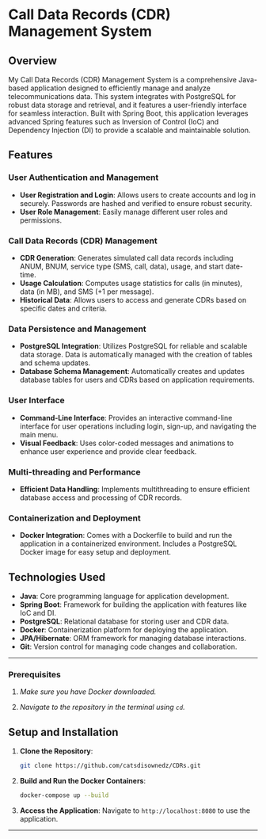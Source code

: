 

# Call Data Records (CDR) Management System

## Overview

My Call Data Records (CDR) Management System is a comprehensive Java-based application designed to efficiently manage and analyze telecommunications data. This system integrates with PostgreSQL for robust data storage and retrieval, and it features a user-friendly interface for seamless interaction. Built with Spring Boot, this application leverages advanced Spring features such as Inversion of Control (IoC) and Dependency Injection (DI) to provide a scalable and maintainable solution.

## Features

### User Authentication and Management
- **User Registration and Login**: Allows users to create accounts and log in securely. Passwords are hashed and verified to ensure robust security.
- **User Role Management**: Easily manage different user roles and permissions.

### Call Data Records (CDR) Management
- **CDR Generation**: Generates simulated call data records including ANUM, BNUM, service type (SMS, call, data), usage, and start date-time.
- **Usage Calculation**: Computes usage statistics for calls (in minutes), data (in MB), and SMS (+1 per message).
- **Historical Data**: Allows users to access and generate CDRs based on specific dates and criteria.

### Data Persistence and Management
- **PostgreSQL Integration**: Utilizes PostgreSQL for reliable and scalable data storage. Data is automatically managed with the creation of tables and schema updates.
- **Database Schema Management**: Automatically creates and updates database tables for users and CDRs based on application requirements.

### User Interface
- **Command-Line Interface**: Provides an interactive command-line interface for user operations including login, sign-up, and navigating the main menu.
- **Visual Feedback**: Uses color-coded messages and animations to enhance user experience and provide clear feedback.

### Multi-threading and Performance
- **Efficient Data Handling**: Implements multithreading to ensure efficient database access and processing of CDR records.

### Containerization and Deployment
- **Docker Integration**: Comes with a Dockerfile to build and run the application in a containerized environment. Includes a PostgreSQL Docker image for easy setup and deployment.

## Technologies Used
- **Java**: Core programming language for application development.
- **Spring Boot**: Framework for building the application with features like IoC and DI.
- **PostgreSQL**: Relational database for storing user and CDR data.
- **Docker**: Containerization platform for deploying the application.
- **JPA/Hibernate**: ORM framework for managing database interactions.
- **Git**: Version control for managing code changes and collaboration.

--- 
### Prerequisites
1. _Make sure you have Docker downloaded._

2. _Navigate to the repository in the terminal using `cd`._

## Setup and Installation

1. **Clone the Repository**:
   ```bash
   git clone https://github.com/catsdisownedz/CDRs.git
   ```
2. **Build and Run the Docker Containers**:
   ```bash
   docker-compose up --build
   ```

3. **Access the Application**:
   Navigate to `http://localhost:8080` to use the application.


---
